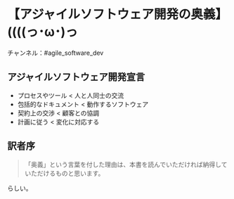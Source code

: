 # 【アジャイルソフトウェア開発の奥義】((((っ･ω･)っ

チャンネル：#agile_software_dev  

## アジャイルソフトウェア開発宣言

* プロセスやツール < 人と人同士の交流
* 包括的なドキュメント < 動作するソフトウェア
* 契約上の交渉 < 顧客との協調
* 計画に従う < 変化に対応する

## 訳者序

> 「奥義」という言葉を付した理由は、本書を読んでいただければ納得していただけるものと思います。  

らしい。  


